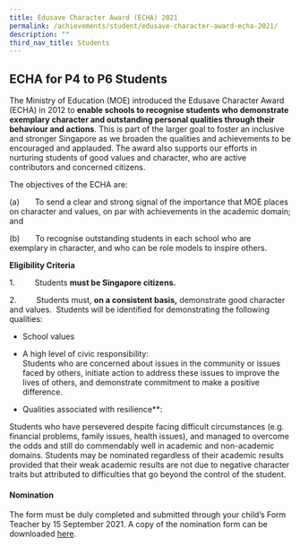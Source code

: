 ```yaml
---
title: Edusave Character Award (ECHA) 2021
permalink: /achievements/student/edusave-character-award-echa-2021/
description: ""
third_nav_title: Students
---
```

ECHA for P4 to P6 Students
--------------------------

The Ministry of Education (MOE) introduced the Edusave Character Award (ECHA) in 2012 to **enable schools to recognise students who demonstrate exemplary character and outstanding personal qualities through their behaviour and actions**. This is part of the larger goal to foster an inclusive and stronger Singapore as we broaden the qualities and achievements to be encouraged and applauded. The award also supports our efforts in nurturing students of good values and character, who are active contributors and concerned citizens.  
  

The objectives of the ECHA are:

(a)       To send a clear and strong signal of the importance that MOE places on character and values, on par with achievements in the academic domain; and  
  

(b)       To recognise outstanding students in each school who are exemplary in character, and who can be role models to inspire others.  

**Eligibility Criteria**

1.         Students **must be Singapore citizens.** 

2.         Students must, **on a consistent basis,** demonstrate good character and values.  Students will be identified for demonstrating the following qualities:          

*   School values
    
*   A high level of civic responsibility:   
Students who are concerned about issues in the community or issues faced by others, initiate action to address these issues to improve the lives of others, and demonstrate commitment to make a positive difference.
    
*   Qualities associated with resilience**:  
      
Students who have persevered despite facing difficult circumstances (e.g. financial problems, family issues, health issues), and managed to overcome the odds and still do commendably well in academic and non-academic domains. Students may be nominated regardless of their academic results provided that their weak academic results are not due to negative character traits but attributed to difficulties that go beyond the control of the student.
  
#### **Nomination**

The form must be duly completed and submitted through your child’s Form Teacher by 15 September 2021. A copy of the nomination form can be downloaded [here](https://bedokgreenpri.moe.edu.sg/qql/slot/u204/About%20Us/Achievements/A2_ECHA%20nomination%20form%202021%20for%20stakeholders.pdf).